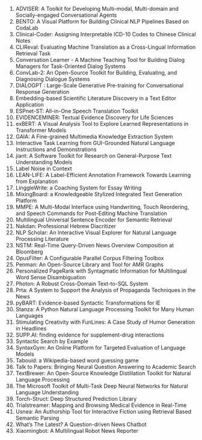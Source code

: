 1. ADVISER: A Toolkit for Developing Multi-modal, Multi-domain and Socially-engaged Conversational Agents
2. BENTO: A Visual Platform for Building Clinical NLP Pipelines Based on CodaLab
3. Clinical-Coder: Assigning Interpretable ICD-10 Codes to Chinese Clinical Notes
4. CLIReval: Evaluating Machine Translation as a Cross-Lingual Information Retrieval Task
5. Conversation Learner - A Machine Teaching Tool for Building Dialog Managers for Task-Oriented Dialog Systems
6. ConvLab-2: An Open-Source Toolkit for Building, Evaluating, and Diagnosing Dialogue Systems
7. DIALOGPT : Large-Scale Generative Pre-training for Conversational Response Generation
8. Embedding-based Scientific Literature Discovery in a Text Editor Application
9. ESPnet-ST: All-in-One Speech Translation Toolkit
10. EVIDENCEMINER: Textual Evidence Discovery for Life Sciences
11. exBERT: A Visual Analysis Tool to Explore Learned Representations in Transformer Models
12. GAIA: A Fine-grained Multimedia Knowledge Extraction System
13. Interactive Task Learning from GUI-Grounded Natural Language Instructions and Demonstrations
14. jiant: A Software Toolkit for Research on General-Purpose Text Understanding Models
15. Label Noise in Context
16. LEAN-LIFE: A Label-Efficient Annotation Framework Towards Learning from Explanation
17. LinggleWrite: a Coaching System for Essay Writing
18. MixingBoard: a Knowledgeable Stylized Integrated Text Generation Platform
19. MMPE: A Multi-Modal Interface using Handwriting, Touch Reordering, and Speech Commands for Post-Editing Machine Translation
20. Multilingual Universal Sentence Encoder for Semantic Retrieval
21. Nakdan: Professional Hebrew Diacritizer
22. NLP Scholar: An Interactive Visual Explorer for Natural Language Processing Literature
23. NSTM: Real-Time Query-Driven News Overview Composition at Bloomberg
24. OpusFilter: A Configurable Parallel Corpus Filtering Toolbox
25. Penman: An Open-Source Library and Tool for AMR Graphs
26. Personalized PageRank with Syntagmatic Information for Multilingual Word Sense Disambiguation
27. Photon: A Robust Cross-Domain Text-to-SQL System
28. Prta: A System to Support the Analysis of Propaganda Techniques in the News
29. pyBART: Evidence-based Syntactic Transformations for IE
30. Stanza: A Python Natural Language Processing Toolkit for Many Human Languages
31. Stimulating Creativity with FunLines: A Case Study of Humor Generation in Headlines
32. SUPP.AI: finding evidence for supplement-drug interactions
33. Syntactic Search by Example
34. SyntaxGym: An Online Platform for Targeted Evaluation of Language Models
35. Tabouid: a Wikipedia-based word guessing game
36. Talk to Papers: Bringing Neural Question Answering to Academic Search
37. TextBrewer: An Open-Source Knowledge Distillation Toolkit for Natural Language Processing
38. The Microsoft Toolkit of Multi-Task Deep Neural Networks for Natural Language Understanding
39. Torch-Struct: Deep Structured Prediction Library
40. Trialstreamer: Mapping and Browsing Medical Evidence in Real-Time
41. Usnea: An Authorship Tool for Interactive Fiction using Retrieval Based Semantic Parsing
42. What’s The Latest? A Question-driven News Chatbot
43. Xiaomingbot: A Multilingual Robot News Reporter